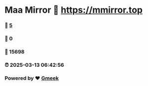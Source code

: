 # Maa Mirror :link: https://mmirror.top 
### :page_facing_up: [5](https://mmirror.top/tag.html) 
### :speech_balloon: 0 
### :hibiscus: 15698 
### :alarm_clock: 2025-03-13 06:42:56 
### Powered by :heart: [Gmeek](https://github.com/Meekdai/Gmeek)
